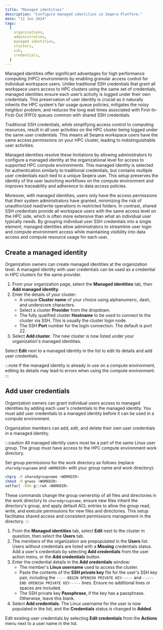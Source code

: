 ```yaml
---
title: "Managed identities"
description: "Configure managed identities in Seqera Platform."
date: "12 Jun 2024"
tags:
  [
    organizations,
    administration,
    managed identities,
    clusters,
    ssh,
    credentials,
  ]
---
```


Managed identities offer significant advantages for high performance computing (HPC) environments by enabling granular access control for individual workspace users. Unlike traditional SSH credentials that grant all workspace users access to HPC clusters using the same set of credentials, managed identities ensure each user’s activity is logged under their own credentials. This preservation of user identity is crucial as it naturally inherits the HPC system's fair usage queue policies, mitigates the noisy neighbor problem, and reduces the long wait times associated with First-In-First-Out (FIFO) queues common with shared SSH credentials.

Traditional SSH credentials, while simplifying access control to computing resources, result in all user activities on the HPC cluster being logged under the same user credentials. This means all Seqera workspace users have the same access permissions on your HPC cluster, leading to indistinguishable user activities.

Managed identities resolve these limitations by allowing administrators to configure a managed identity at the organizational level for access to supported HPC compute environments. This managed identity is selected for authentication similarly to traditional credentials, but contains multiple user credentials each tied to a unique Seqera user. This setup preserves the identity of the user launching workflows on the compute environment and improves traceability and adherence to data access policies.

Moreover, with managed identities, users only have the access permissions that their system administrators have granted, minimizing the risk of unauthorized read/write operations in restricted folders. In contrast, shared SSH credentials provide all workspace users with the same access level on the HPC side, which is often more extensive than what an individual user typically needs. By grouping individual user SSH credentials into a single element, managed identities allow administrators to streamline user login and compute environment access while maintaining visibility into data access and compute resource usage for each user.

## Create a managed identity

Organization owners can create managed identities at the organization level. A managed identity with user credentials can be used as a credential in HPC clusters for the same provider.

1. From your organization page, select the **Managed identities** tab, then **Add managed identity**.
1. Enter the details of your cluster:
   - A unique **Cluster name** of your choice using alphanumeric, dash, and underscore characters.
   - Select a cluster **Provider** from the dropdown.
   - The fully qualified cluster **Hostname** to be used to connect to the cluster via SSH. This is usually the cluster login node.
   - The SSH **Port** number for the login connection. The default is port 22.
1. Select **Add cluster**. The new cluster is now listed under your organization's managed identities.

Select **Edit** next to a managed identity in the list to edit its details and add user credentials.

:::note
If the managed identity is already in use on a compute environment, editing its details may lead to errors when using the compute environment.
:::

## Add user credentials

Organization owners can grant individual users access to managed identities by adding each user's credentials to the managed identity. You must add user credentials to a managed identity before it can be used in a compute environment.

Organization members can add, edit, and delete their own user credentials in a managed identity.

:::caution
All managed identity users must be a part of the same Linux user group. The group must have access to the HPC compute environment work directory.

Set group permissions for the work directory as follows (replace `sharedgroupname` and `<WORKDIR>` with your group name and work directory):

```bash
chgrp -R sharedgroupname <WORKDIR>
chmod -R g+wxs <WORKDIR>
setfacl -Rdm g::rwX <WORKDIR>
```

These commands change the group ownership of all files and directories in the work directory to `sharedgroupname`, ensure new files inherit the directory's group, and apply default ACL entries to allow the group read, write, and execute permissions for new files and directories. This setup facilitates shared access and consistent permissions management in the directory.
:::

1. From the **Managed identities** tab, select **Edit** next to the cluster in question, then select the **Users** tab.
1. The members of the organization are prepopulated in the **Users** list. Users without credentials are listed with a **Missing** credentials status. Add a user's credentials by selecting **Add credentials** from the user action menu, or the **Add credentials** button.
1. Enter the credential details in the **Add credentials** window:
   - The member's **Linux username** used to access the cluster.
   - Paste the contents of the **SSH private key** file for the user's SSH key pair, including the `-----BEGIN OPENSSH PRIVATE KEY-----` and `-----END OPENSSH PRIVATE KEY-----` lines. Ensure no additional lines or spaces are included.
   - The SSH private key **Passphrase**, if the key has a passphrase. Otherwise, leave this blank.
1. Select **Add credentials**. The Linux username for the user is now populated in the list, and the **Credentials** status is changed to **Added**.

Edit existing user credentials by selecting **Edit credentials** from the **Actions** menu next to a user name in the list.
